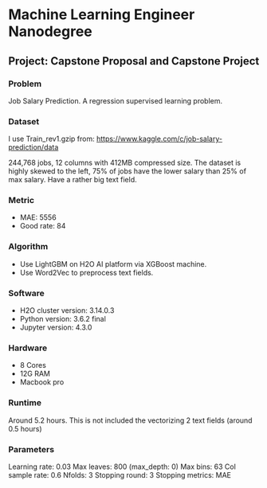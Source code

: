 # Machine Learning Engineer Nanodegree
## Project: Capstone Proposal and Capstone Project


### Problem
Job Salary Prediction.
A regression supervised learning problem.
### Dataset
I use Train_rev1.gzip from:
https://www.kaggle.com/c/job-salary-prediction/data

244,768 jobs, 12 columns with 412MB compressed size.
The dataset is highly skewed to the left, 75% of jobs have the lower salary than 25% of max salary. Have a rather big text field.

### Metric
- MAE: 5556
- Good rate: 84
### Algorithm
- Use LightGBM on H2O AI platform via XGBoost machine.
- Use Word2Vec to preprocess text fields.
### Software
- H2O cluster version:     3.14.0.3
- Python version:	3.6.2 final
- Jupyter version:            4.3.0
### Hardware
- 8 Cores
- 12G RAM
- Macbook pro
### Runtime
Around 5.2 hours.
This is not included the vectorizing 2 text fields (around 0.5 hours)
### Parameters
Learning rate:         0.03
Max leaves:            800      (max_depth: 0)
Max bins:              63
Col sample rate:       0.6
Nfolds:                3
Stopping round:        3
Stopping metrics:      MAE
